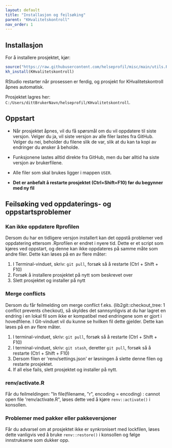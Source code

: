 ```yaml
---
layout: default
title: "Installasjon og feilsøking" 
parent: "KHvalitetskontroll"
nav_order: 1  
---
```


## Installasjon

For å installere prosjektet, kjør:

```r
source("https://raw.githubusercontent.com/helseprofil/misc/main/utils.R")
kh_install(KHvalitetskontroll)
```
RStudio restarter når prosessen er ferdig, og prosjekt for KHvalitetskontroll åpnes automatisk. 

Prosjektet lagres her: 
`C:/Users/dittBrukerNavn/helseprofil/KHvalitetskontroll`.

## Oppstart

- Når prosjektet åpnes, vil du få spørsmål om du vil oppdatere til siste versjon. Velger du ja, vil siste versjon av alle filer lastes fra GitHub. Velger du nei, beholder du filene slik de var, slik at du kan ta kopi av endringer du ønsker å beholde.
- Funksjonene lastes alltid direkte fra GitHub, men du bør alltid ha siste versjon av brukerfilene.
- Alle filer som skal brukes ligger i mappen `USER`.

- **Det er anbefalt å restarte prosjektet (Ctrl+Shift+F10) før du begynner med ny fil**

## Feilsøking ved oppdaterings- og oppstartsproblemer

### Kan ikke oppdatere Rprofilen
Dersom du har en tidligere versjon installert kan det oppstå problemer ved oppdatering ettersom .Rprofilen er endret i nyere tid. Dette er et script som kjøres ved oppstart, og denne kan ikke oppdateres på samme måte som andre filer. Dette kan løses på en av flere måter:

1. I Terminal-vinduet, skriv: `git pull`, forsøk så å restarte (Ctrl + Shift + F10)
2. Forsøk å installere prosjektet på nytt som beskrevet over
3. Slett prosjektet og installer på nytt

### Merge conflicts
Dersom du får feilmelding om merge conflict f.eks. (lib2git::checkout_tree: 1 conflict prevents checkout), så skyldes det sannsynligvis at du har lagret en endring i en lokal fil som ikke er kompatibel med endringene som er gjort i hovedfilene. I Git-vinduet vil du kunne se hvilken fil dette gjelder. Dette kan løses på en av flere måter.

1. I terminal-vinduet, skriv: `git pull`, forsøk så å restarte (Ctrl + Shift + F10)
2. I terminal-vinduet, skriv: `git stash`, deretter `git pull`, forsøk så å restarte (Ctrl + Shift + F10)
3. Dersom filen er 'renv/settings.json' er løsningen å slette denne filen og restarte prosjektet. 
4. If all else fails, slett prosjektet og installer på nytt. 

### renv/activate.R
Får du feilmeldingen: "In file(filename, "r", encoding = encoding) :   cannot open file 'renv/activate.R", løses dette ved å kjøre `renv::activate()` i konsollen.

### Problemer med pakker eller pakkeversjoner
Får du advarsel om at prosjektet ikke er synkronisert med lockfilen, løses dette vanligvis ved å bruke `renv::restore()` i konsollen og følge innstruksene som dukker opp. 
